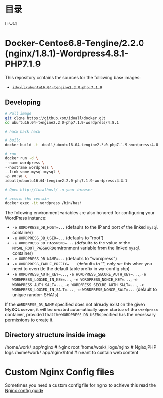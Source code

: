 # 目录

[TOC]

# Docker-Centos6.8-Tengine/2.2.0 (nginx/1.8.1)-Wordpress4.8.1-PHP7.1.9


This repository contains the sources for the following base images:
- [`idoall/ubuntu16.04-tengine2.2.0-php:7.1.9`](https://hub.docker.com/r/idoall/ubuntu16.04-tengine2.2.0-php/)


## Developing

```bash
# Pull image
git clone https://github.com/idoall/docker.git
cd ubuntu16.04-tengine2.2.0-php7.1.9-wordpress/4.8.1

# hack hack hack

# build
docker build -t idoall/ubuntu16.04-tengine2.2.0-php7.1.9-wordpress:4.8.1 .

# run
docker run -d \
--name wordpress \
--hostname wordpress \
--link some-mysql:mysql \
-p 80:80 \
idoall/ubuntu16.04-tengine2.2.0-php7.1.9-wordpress:4.8.1

# Open http://localhost/ in your browser

# access the contain
docker exec -it wordpress /bin/bash
```

The following environment variables are also honored for configuring your WordPress instance:

- `-e WORDPRESS_DB_HOST=...` (defaults to the IP and port of the linked `mysql` container)
- `-e WORDPRESS_DB_USER=...` (defaults to "root")
- `-e WORDPRESS_DB_PASSWORD=...` (defaults to the value of the `MYSQL_ROOT_PASSWORD`environment variable from the linked `mysql` container)
- `-e WORDPRESS_DB_NAME=...` (defaults to "wordpress")
- `-e WORDPRESS_TABLE_PREFIX=...` (defaults to "", only set this when you need to override the default table prefix in wp-config.php)
- `-e WORDPRESS_AUTH_KEY=...`, `-e WORDPRESS_SECURE_AUTH_KEY=...`, `-e WORDPRESS_LOGGED_IN_KEY=...`, `-e WORDPRESS_NONCE_KEY=...`, `-e WORDPRESS_AUTH_SALT=...`, `-e WORDPRESS_SECURE_AUTH_SALT=...`, `-e WORDPRESS_LOGGED_IN_SALT=...`, `-e WORDPRESS_NONCE_SALT=...` (default to unique random SHA1s)

If the `WORDPRESS_DB_NAME` specified does not already exist on the given MySQL server, it will be created automatically upon startup of the `wordpress` container, provided that the `WORDPRESS_DB_USER`specified has the necessary permissions to create it.

## Directory structure inside image

/home/work/_app/nginx # Nginx root
/home/work/_logs/nginx # Nginx,PHP logs
/home/work/_app/nginx/html # meant to contain web content

# Custom Nginx Config files
Sometimes you need a custom config file for nginx to achieve this read the [Nginx config guide](https://hub.docker.com/r/idoall/nginx/)

